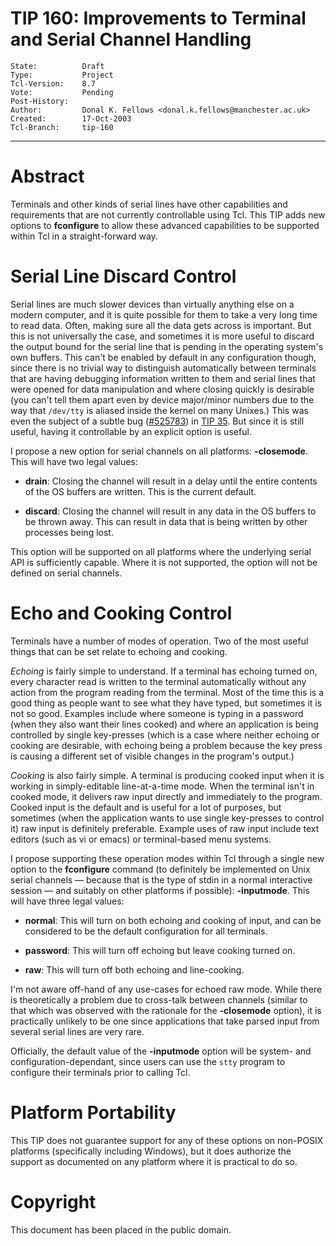 # TIP 160: Improvements to Terminal and Serial Channel Handling
	State:          Draft
	Type:           Project
	Tcl-Version:    8.7
	Vote:           Pending
	Post-History:	
	Author:         Donal K. Fellows <donal.k.fellows@manchester.ac.uk>
	Created:        17-Oct-2003
	Tcl-Branch:     tip-160
-----

# Abstract

Terminals and other kinds of serial lines have other capabilities and
requirements that are not currently controllable using Tcl.  This TIP
adds new options to **fconfigure** to allow these advanced
capabilities to be supported within Tcl in a straight-forward way.

# Serial Line Discard Control

Serial lines are much slower devices than virtually anything else on a
modern computer, and it is quite possible for them to take a very long
time to read data.  Often, making sure all the data gets across is
important.  But this is not universally the case, and sometimes it is
more useful to discard the output bound for the serial line that is
pending in the operating system's own buffers.  This can't be enabled
by default in any configuration though, since there is no trivial way
to distinguish automatically between terminals that are having
debugging information written to them and serial lines that were
opened for data manipulation and where closing quickly is desirable
\(you can't tell them apart even by device major/minor numbers due to
the way that `/dev/tty` is aliased inside the kernel on many Unixes.\)
This was even the subject of a subtle bug \([\#525783](https://core.tcl-lang.org/tcl/tktview/525783ffffffffffffff)\) in [TIP 35](35.md).  But
since it is still useful, having it controllable by an explicit option
is useful.

I propose a new option for serial channels on all platforms:
**-closemode**.  This will have two legal values:

 * **drain**: Closing the channel will result in a delay until the entire
 contents of the OS buffers are written.  This is the current default.

 * **discard**: Closing the channel will result in any data in the OS
 buffers to be thrown away.  This can result in data that is being
 written by other processes being lost.

This option will be supported on all platforms where the underlying
serial API is sufficiently capable.  Where it is not supported, the
option will not be defined on serial channels.

# Echo and Cooking Control

Terminals have a number of modes of operation.  Two of the most useful
things that can be set relate to echoing and cooking.

_Echoing_ is fairly simple to understand.  If a terminal has echoing
turned on, every character read is written to the terminal
automatically without any action from the program reading from the
terminal.  Most of the time this is a good thing as people want to
see what they have typed, but sometimes it is not so good.  Examples
include where someone is typing in a password \(when they also want
their lines cooked\) and where an application is being controlled by
single key-presses \(which is a case where neither echoing or cooking
are desirable, with echoing being a problem because the key press is
causing a different set of visible changes in the program's output.\)

_Cooking_ is also fairly simple.  A terminal is producing cooked input
when it is working in simply-editable line-at-a-time mode.  When the
terminal isn't in cooked mode, it delivers raw input directly and
immediately to the program.  Cooked input is the default and is useful
for a lot of purposes, but sometimes \(when the application wants to
use single key-presses to control it\) raw input is definitely
preferable.  Example uses of raw input include text editors \(such as
vi or emacs\) or terminal-based menu systems.

I propose supporting these operation modes within Tcl through a single
new option to the **fconfigure** command \(to definitely be implemented
on Unix serial channels — because that is the type of stdin in a
normal interactive session — and suitably on other platforms if
possible\): **-inputmode**.  This will have three legal values:

 * **normal**: This will turn on both echoing and cooking of input, and can
 be considered to be the default configuration for all terminals.

 * **password**: This will turn off echoing but leave cooking turned on.

 * **raw**: This will turn off both echoing and line-cooking.

I'm not aware off-hand of any use-cases for echoed raw mode.  While
there is theoretically a problem due to cross-talk between channels
\(similar to that which was observed with the rationale for the
**-closemode** option\), it is practically unlikely to be one since
applications that take parsed input from several serial lines are very
rare.

Officially, the default value of the **-inputmode** option will be
system- and configuration-dependant, since users can use the `stty`
program to configure their terminals prior to calling Tcl.

# Platform Portability

This TIP does not guarantee support for any of these options on non-POSIX
platforms (specifically including Windows), but it does authorize the support
as documented on any platform where it is practical to do so.

# Copyright

This document has been placed in the public domain.
